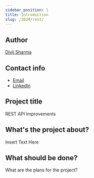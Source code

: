 ```yaml
---
sidebar_position: 1
title: Introduction
slug: /2024/rest/
---
```

<!--
SPDX-License-Identifier: CC-BY-SA-4.0

SPDX-FileCopyrightText: 2024 Divij Sharma <email.here>
-->

## Author

[Divij Sharma](https://github.com/dvjsharma)

## Contact info

- [Email](mailto:email.here)
- [LinkedIn](https://linkedin.com/in/my-user)

## Project title

REST API Improvements

## What's the project about?

Insert Text Here

## What should be done?

What are the plans for the project?
